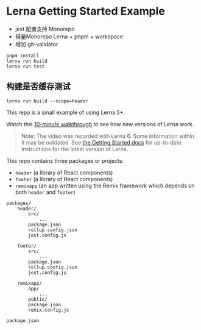 # Lerna Getting Started Example

- jest 配置支持 Monorepo
- 轻量Monorepo Lerna + pnpm + workspace
- 增加 git-validator

```
pnpm install 
lerna run build
lerna run test 
```

## 构建是否缓存测试
```
lerna run build --scope=header
```

This repo is a small example of using Lerna 5+.

Watch this [10-minute walkthrough](https://youtu.be/1oxFYphTS4Y) to see how new versions of Lerna work.

> Note: The video was recorded with Lerna 6. Some information within it may be outdated. See [the Getting Started docs](https://lerna.js.org/docs/getting-started#adding-lerna-to-an-existing-repo) for up-to-date instructions for the latest version of Lerna.

This repo contains three packages or projects:

- `header` (a library of React components)
- `footer` (a library of React components)
- `remixapp` (an app written using the Remix framework which depends on both `header` and `footer`)

```
packages/
    header/
        src/
            ...
        package.json
        rollup.config.json
        jest.config.js

    footer/
        src/
            ...
        package.json
        rollup.config.json
        jest.config.js

    remixapp/
        app/
            ...
        public/
        package.json
        remix.config.js

package.json
```
